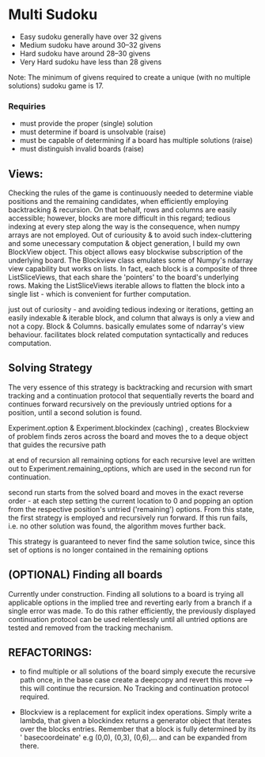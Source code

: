 # Multi Sudoku

* Easy sudoku generally have over 32 givens
* Medium sudoku have around 30–32 givens
* Hard sudoku have around 28–30 givens
* Very Hard sudoku have less than 28 givens

Note: The minimum of givens required to create a unique (with no multiple solutions) sudoku game is 17.

### Requiries

* must provide the proper (single) solution
* must determine if board is unsolvable (raise)
* must be capable of determining if a board has multiple solutions (raise)
* must distinguish invalid boards (raise)

## Views:

Checking the rules of the game is continuously needed to determine viable positions and the remaining candidates, when
efficiently employing backtracking & recursion. On that behalf, rows and columns are easily accessible; however, blocks
are more difficult in this regard; tedious indexing at every step along the way is the consequence, when numpy arrays
are not employed. Out of curiousity & to avoid such index-cluttering and some unecessary computation & object
generation, I build my own BlockView object. This object allows easy blockwise subscription of the underlying board. The
Blockview class emulates some of Numpy's ndarray view capability but works on lists. In fact, each block is a composite
of three ListSliceViews, that each share the 'pointers' to the board's underlying rows. Making the ListSliceViews
iterable allows to flatten the block into a single list - which is convenient for further computation.

just out of curiosity - and avoiding tedious indexing or iterations, getting an easily indexable & iterable block, and
column that always is only a view and not a copy. Block & Columns. basically emulates some of ndarray's view behaviour.
facilitates block related computation syntactically and reduces computation.

## Solving Strategy

The very essence of this strategy is backtracking and recursion with smart tracking and a continuation protocol that
sequentially reverts the board and continues forward recursively on the previously untried options for a position, until
a second solution is found.

Experiment.option & Experiment.blockindex (caching) , creates Blockview of problem finds zeros across the board and
moves the to a deque object that guides the recursive path

at end of recursion all remaining options for each recursive level are written out to Experiment.remaining_options,
which are used in the second run for continuation.

second run starts from the solved board and moves in the exact reverse order - at each step setting the current location
to 0 and popping an option from the respective position's untried ('remaining') options. From this state, the first
strategy is employed and recursively run forward. If this run fails, i.e. no other solution was found, the algorithm
moves further back.

This strategy is guaranteed to never find the same solution twice, since this set of options is no longer contained in
the remaining options

## (OPTIONAL) Finding all boards

Currently under construction. Finding all solutions to a board is trying all applicable options in the implied tree and
reverting early from a branch if a single error was made. To do this rather efficiently, the previously displayed
continuation protocol can be used relentlessly until all untried options are tested and removed from the tracking
mechanism.

## REFACTORINGS:

* to find multiple or all solutions of the board simply execute the recursive path once, in the base case create a
  deepcopy and revert this move --> this will continue the recursion. No Tracking and continuation protocol required.

* Blockview is a replacement for explicit index operations. Simply write a lambda, that given a blockindex returns a
  generator object that iterates over the blocks entries. Remember that a block is fully determined by its '
  basecoordeinate' e.g (0,0), (0,3), (0,6),... and can be expanded from there. 